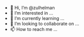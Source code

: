 - 👋 Hi, I’m @zulhelman
- 👀 I’m interested in ...
- 🌱 I’m currently learning ...
- 💞️ I’m looking to collaborate on ...
- 📫 How to reach me ...

<!---
zulhelman/zulhelman is a ✨ special ✨ repository because its `README.md` (this file) appears on your GitHub profile.
You can click the Preview link to take a look at your changes.
--->
